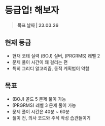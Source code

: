 # 등급업! 해보자 

> __목표 날짜 | 23.03.26__

## 현재 등급
* 현재 코테 실력 (BOJ) 실버, (PRGRMS) 레벨 2
* 문제 풀이 시간이 꽤 걸리는 편
* 특히 그리디 알고리즘, 동적 계획법이 약함

## 목표
* (BOJ) 골드 5 문제 풀이 가능
* (PRGRMS) 레벨 3 문제 풀이 가능
* 문제 풀이 시간은 40분 ~ 60분
* 풀이 전, 의사 코드와 주석 작성 습관들이기


